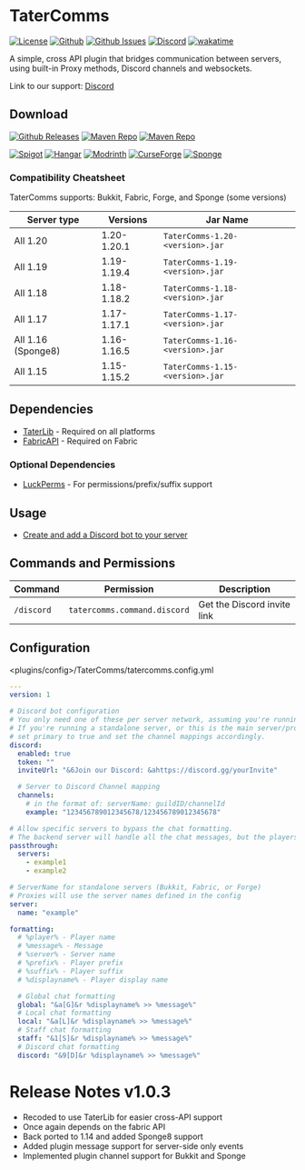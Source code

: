 # TaterComms

[![License](https://img.shields.io/github/license/p0t4t0sandwich/TaterComms?color=blue)](https://img.shields.io/github/downloads/p0t4t0sandwich/TaterComms/LICENSE)
[![Github](https://img.shields.io/github/stars/p0t4t0sandwich/TaterComms)](https://github.com/p0t4t0sandwich/TaterComms)
[![Github Issues](https://img.shields.io/github/issues/p0t4t0sandwich/TaterComms?label=Issues)](https://github.com/p0t4t0sandwich/TaterComms/issues)
[![Discord](https://img.shields.io/discord/1067482396246683708?color=7289da&logo=discord&logoColor=white)](https://discord.neuralnexus.dev)
[![wakatime](https://wakatime.com/badge/user/fc67ce74-ca69-40a4-912f-61b26dbe3068/project/c722f2dd-f37e-4e20-9b32-e00d4d8ec34b.svg)](https://wakatime.com/badge/user/fc67ce74-ca69-40a4-912f-61b26dbe3068/project/c722f2dd-f37e-4e20-9b32-e00d4d8ec34b)

A simple, cross API plugin that bridges communication between servers, using built-in Proxy methods, Discord channels and websockets.

Link to our support: [Discord](https://discord.neuralnexus.dev)

## Download

[![Github Releases](https://img.shields.io/github/downloads/p0t4t0sandwich/TaterComms/total?label=Github&logo=github&color=181717)](https://github.com/p0t4t0sandwich/TaterComms/releases)
[![Maven Repo](https://img.shields.io/maven-metadata/v?label=Release&metadataUrl=https%3A%2F%2Fmaven.neuralnexus.dev%2Freleases%2Fdev%2Fneuralnexus%2FTaterComms%2Fmaven-metadata.xml)](https://maven.neuralnexus.dev/#/releases/dev/neuralnexus/TaterComms)
[![Maven Repo](https://img.shields.io/maven-metadata/v?label=Snapshot&metadataUrl=https%3A%2F%2Fmaven.neuralnexus.dev%2Fsnapshots%2Fdev%2Fneuralnexus%2FTaterComms%2Fmaven-metadata.xml)](https://maven.neuralnexus.dev/#/snapshots/dev/neuralnexus/TaterComms)

[![Spigot](https://img.shields.io/spiget/downloads/110592?label=Spigot&logo=spigotmc&color=ED8106)](https://www.spigotmc.org/resources/tatercomms.110592/)
[![Hangar](https://img.shields.io/badge/Hangar-download-blue)](https://hangar.papermc.io/p0t4t0sandwich/TaterComms)
[![Modrinth](https://img.shields.io/modrinth/dt/tatercomms?label=Modrinth&logo=modrinth&color=00AF5C)](https://modrinth.com/mod/tatercomms)
[![CurseForge](https://img.shields.io/curseforge/dt/877133?label=CurseForge&logo=curseforge&color=F16436)](https://www.curseforge.com/minecraft/mc-mods/tatercomms)
[![Sponge](https://img.shields.io/ore/dt/tatercomms?label=Sponge&logo=https%3A%2F%2Fspongepowered.org%2Ffavicon.ico&color=F7CF0D)](https://ore.spongepowered.org/p0t4t0sandwich/TaterComms)

### Compatibility Cheatsheet

TaterComms supports: Bukkit, Fabric, Forge, and Sponge (some versions)

| Server type        | Versions    | Jar Name                        |
|--------------------|-------------|---------------------------------|
| All 1.20           | 1.20-1.20.1 | `TaterComms-1.20-<version>.jar` |
| All 1.19           | 1.19-1.19.4 | `TaterComms-1.19-<version>.jar` |
| All 1.18           | 1.18-1.18.2 | `TaterComms-1.18-<version>.jar` |
| All 1.17           | 1.17-1.17.1 | `TaterComms-1.17-<version>.jar` |
| All 1.16 (Sponge8) | 1.16-1.16.5 | `TaterComms-1.16-<version>.jar` |
| All 1.15           | 1.15-1.15.2 | `TaterComms-1.15-<version>.jar` |

## Dependencies

- [TaterLib](https://github.com/p0t4t0sandwich/TaterLib) - Required on all platforms
- [FabricAPI](https://modrinth.com/mod/fabric-api) - Required on Fabric

### Optional Dependencies

- [LuckPerms](https://luckperms.net/) - For permissions/prefix/suffix support

## Usage

- [Create and add a Discord bot to your server](https://discordpy.readthedocs.io/en/stable/discord.html)

## Commands and Permissions

| Command    | Permission                   | Description                 |
|------------|------------------------------|-----------------------------|
| `/discord` | `tatercomms.command.discord` | Get the Discord invite link |

## Configuration

<plugins/config>/TaterComms/tatercomms.config.yml

```yaml
---
version: 1

# Discord bot configuration
# You only need one of these per server network, assuming you're running a primary proxy/websocket to handle chats
# If you're running a standalone server, or this is the main server/proxy in your network,
# set primary to true and set the channel mappings accordingly.
discord:
  enabled: true
  token: ""
  inviteUrl: "&6Join our Discord: &ahttps://discord.gg/yourInvite"

  # Server to Discord Channel mapping
  channels:
    # in the format of: serverName: guildID/channelId
    example: "123456789012345678/123456789012345678"

# Allow specific servers to bypass the chat formatting.
# The backend server will handle all the chat messages, but the players will still see the messages from other servers.
passthrough:
  servers:
    - example1
    - example2

# ServerName for standalone servers (Bukkit, Fabric, or Forge)
# Proxies will use the server names defined in the config
server:
  name: "example"

formatting:
  # %player% - Player name
  # %message% - Message
  # %server% - Server name
  # %prefix% - Player prefix
  # %suffix% - Player suffix
  # %displayname% - Player display name

  # Global chat formatting
  global: "&a[G]&r %displayname% >> %message%"
  # Local chat formatting
  local: "&a[L]&r %displayname% >> %message%"
  # Staff chat formatting
  staff: "&1[S]&r %displayname% >> %message%"
  # Discord chat formatting
  discord: "&9[D]&r %displayname% >> %message%"
```

# Release Notes v1.0.3

- Recoded to use TaterLib for easier cross-API support
- Once again depends on the fabric API
- Back ported to 1.14 and added Sponge8 support
- Added plugin message support for server-side only events
- Implemented plugin channel support for Bukkit and Sponge
